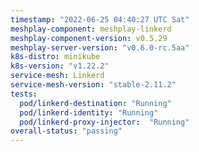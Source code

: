 ```yaml
---
timestamp: "2022-06-25 04:40:27 UTC Sat"
meshplay-component: meshplay-linkerd
meshplay-component-version: v0.5.29
meshplay-server-version: "v0.6.0-rc.5aa"
k8s-distro: minikube
k8s-version: "v1.22.2"
service-mesh: Linkerd
service-mesh-version: "stable-2.11.2"
tests:
  pod/linkerd-destination: "Running"
  pod/linkerd-identity: "Running"
  pod/linkerd-proxy-injector:  "Running"
overall-status: "passing"
---
```

